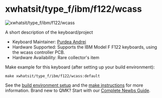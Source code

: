 # xwhatsit/type_f/ibm/f122/wcass

![xwhatsit/type_f/ibm/f122/wcass](http://kishy.ca/wp-content/uploads/2013/02/4704kb-624x352.jpg)

A short description of the keyboard/project

* Keyboard Maintainer: [Purdea Andrei](https://github.com/purdeaandrei)
* Hardware Supported: Supports the IBM Model F F122 keyboards, using the wcass controller PCB.
* Hardware Availability: Rare collector's item

Make example for this keyboard (after setting up your build environment):

    make xwhatsit/type_f/ibm/f122/wcass:default

See the [build environment setup](https://docs.qmk.fm/#/getting_started_build_tools) and the [make instructions](https://docs.qmk.fm/#/getting_started_make_guide) for more information. Brand new to QMK? Start with our [Complete Newbs Guide](https://docs.qmk.fm/#/newbs).
